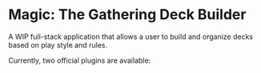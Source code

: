 # Magic: The Gathering Deck Builder

A WIP full-stack application that allows a user to build and organize decks based on play style and rules.

Currently, two official plugins are available:
